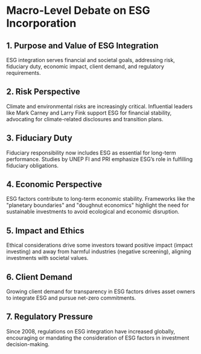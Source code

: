 # Macro-Level Debate on ESG Incorporation

## 1. Purpose and Value of ESG Integration
ESG integration serves financial and societal goals, addressing risk, fiduciary duty, economic impact, client demand, and regulatory requirements.

## 2. Risk Perspective
Climate and environmental risks are increasingly critical. Influential leaders like Mark Carney and Larry Fink support ESG for financial stability, advocating for climate-related disclosures and transition plans.

## 3. Fiduciary Duty
Fiduciary responsibility now includes ESG as essential for long-term performance. Studies by UNEP FI and PRI emphasize ESG’s role in fulfilling fiduciary obligations.

## 4. Economic Perspective
ESG factors contribute to long-term economic stability. Frameworks like the "planetary boundaries" and "doughnut economics" highlight the need for sustainable investments to avoid ecological and economic disruption.

## 5. Impact and Ethics
Ethical considerations drive some investors toward positive impact (impact investing) and away from harmful industries (negative screening), aligning investments with societal values.

## 6. Client Demand
Growing client demand for transparency in ESG factors drives asset owners to integrate ESG and pursue net-zero commitments.

## 7. Regulatory Pressure
Since 2008, regulations on ESG integration have increased globally, encouraging or mandating the consideration of ESG factors in investment decision-making.
